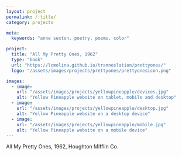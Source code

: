 ```yaml
---
layout: project
permalink: /:title/
category: projects

meta:
  keywords: "anne sexton, poetry, poems, color"

project:
  title: "All My Pretty Ones, 1962"
  type: "book"
  url: "https://lcmolina.github.io/tranneslation/prettyones/"
  logo: "/assets/images/projects/prettyones/prettyonesicon.png"

images:
  - image:
    url: "/assets/images/projects/yellowpineapple/devices.jpg"
    alt: "Yellow Pineapple website on tablet, mobile and desktop"
  - image:
    url: "/assets/images/projects/yellowpineapple/desktop.jpg"
    alt: "Yellow Pineapple website on a desktop device"
  - image:
    url: "/assets/images/projects/yellowpineapple/mobile.jpg"
    alt: "Yellow Pineapple website on a mobile device"
---
```

<p>All My Pretty Ones, 1962, Houghton Mifflin Co.</p>
